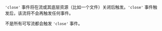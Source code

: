 <!-- YAML
added: v0.9.4
-->

`'close'` 事件将在流或其底层资源（比如一个文件）关闭后触发。`'close'` 事件触发后，该流将不会再触发任何事件。

不是所有可写流都会触发 `'close'` 事件。
